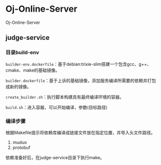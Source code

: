 # Oj-Online-Server
Oj-Online-Server


## judge-service
### 目录build-env
`builder-env.dockerfile`：基于debian:trixie-slim搭建一个包含gcc、g++、cmake、make的基础镜像。

`builder.dockerfile`：基于上诉的基础镜像，添加服务编译所需要的依赖并打包成新的镜像。

`create_builder.sh`：执行脚本构建具有最终编译环境的容器。

`build.sh`：进入容器，可以开始编译，参数(目标路径)

### 编译步骤
根据Makefile提示将依赖库编译成链接文件放在指定位置，并导入头文件路径。
1. muduo
2. protobuf

依赖准备好后，在judge-service目录下执行make。
